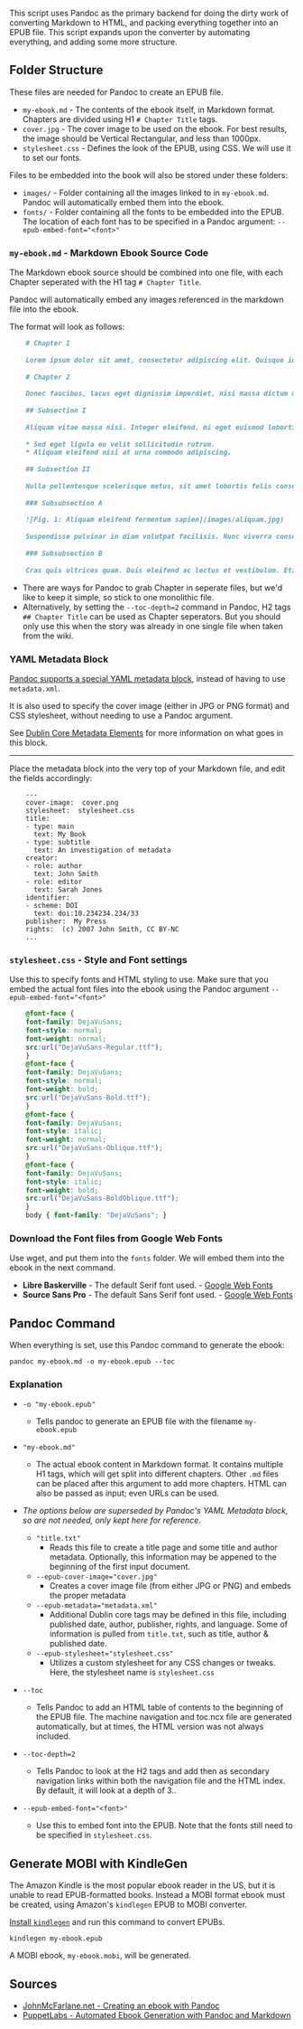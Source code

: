 This script uses Pandoc as the primary backend for doing the dirty work of converting Markdown to HTML, and packing everything together into an EPUB file.  This script expands upon the converter by automating everything, and adding some more structure.

## Folder Structure

These files are needed for Pandoc to create an EPUB file.

* `my-ebook.md` - The contents of the ebook itself, in Markdown format. Chapters are divided using H1 `# Chapter Title` tags.
* `cover.jpg` - The cover image to be used on the ebook. For best results, the image should be Vertical Rectangular, and less than 1000px.
* `stylesheet.css` - Defines the look of the EPUB, using CSS. We will use it to set our fonts.

Files to be embedded into the book will also be stored under these folders:

* `images/` - Folder containing all the images linked to in `my-ebook.md`. Pandoc will automatically embed them into the ebook.
* `fonts/` - Folder containing all the fonts to be embedded into the EPUB. The location of each font has to be specified in a Pandoc argument: `--epub-embed-font="<font>"`

### `my-ebook.md` - Markdown Ebook Source Code

The Markdown ebook source should be combined into one file, with each Chapter seperated with the H1 tag `# Chapter Title`. 

Pandoc will automatically embed any images referenced in the markdown file into the ebook.

The format will look as follows:

```markdown
    # Chapter 1
    
    Lorem ipsum dolor sit amet, consectetur adipiscing elit. Quisque id faucibus augue, ac iaculis nibh. Donec volutpat pellentesque elementum. Pellentesque massa urna, porta scelerisque nisl id, dapibus egestas enim. Aenean sed nibh orci. Nullam a consectetur tortor. Sed et pellentesque turpis, id rutrum eros. Quisque id vestibulum justo, id posuere dolor. Sed felis nunc, porta et tortor ac, eleifend sagittis magna.
    
    # Chapter 2
    
    Donec faucibus, lacus eget dignissim imperdiet, nisi massa dictum massa, vel aliquam justo magna sed odio. Donec sagittis nulla ac gravida posuere. Morbi fringilla sem ligula, vel consequat nibh dignissim eu. Donec sodales odio eu dolor vehicula molestie.
    
    ## Subsection I
    
    Aliquam vitae massa nisi. Integer eleifend, mi eget euismod lobortis, ante urna mollis erat, id vulputate massa purus et velit. Suspendisse rutrum semper felis quis porttitor.
    
    * Sed eget ligula eu velit sollicitudin rutrum.
    * Aliquam eleifend nisi at urna commodo adipiscing. 
    
    ## Subsection II
    
    Nulla pellentesque scelerisque metus, sit amet lobortis felis consectetur eget. Ut non tortor vestibulum, faucibus arcu fermentum, mattis est. Etiam scelerisque rutrum orci, ut laoreet mauris ullamcorper sit amet. Duis fringilla tincidunt dui. Curabitur vel ullamcorper nibh.
    
    ### Subsubsection A
    
    ![Fig. 1: Aliquam eleifend fermentum sapien](images/aliquam.jpg)
    
    Suspendisse pulvinar in diam volutpat facilisis. Nunc viverra consectetur ullamcorper. Aliquam eleifend fermentum sapien, id aliquet quam rhoncus id. Integer dictum ullamcorper ligula, id sollicitudin turpis feugiat eu. 
    
    ### Subsubsection B
    
    Cras quis ultrices quam. Duis eleifend ac lectus et vestibulum. Etiam ultrices non nunc non venenatis. Aliquam pharetra quis orci sit amet dapibus. Donec porta vestibulum lacus non fermentum. Vestibulum fringilla dui eget vehicula laoreet. 
```

* There are ways for Pandoc to grab Chapter in seperate files, but we'd like to keep it simple, so stick to one monolithic file.
* Alternatively, by setting the `--toc-depth=2` command in Pandoc, H2 tags `## Chapter Title` can be used as Chapter seperators. But you should only use this when the story was already in one single file when taken from the wiki.

### YAML Metadata Block

[Pandoc supports a special YAML metadata block](http://johnmacfarlane.net/pandoc/demo/example9/epub-metadata.html), instead of having to use `metadata.xml`. 

It is also used to specify the cover image (either in JPG or PNG format) and CSS stylesheet, without needing to use a Pandoc argument.

See [Dublin Core Metadata Elements](http://dublincore.org/documents/dces/) for more information on what goes in this block.

---

Place the metadata block into the very top of your Markdown file, and edit the fields accordingly:

```
    ---
    cover-image:  cover.png
    stylesheet:  stylesheet.css
    title:
    - type: main
      text: My Book
    - type: subtitle
      text: An investigation of metadata
    creator:
    - role: author
      text: John Smith
    - role: editor
      text: Sarah Jones
    identifier:
    - scheme: DOI
      text: doi:10.234234.234/33
    publisher:  My Press
    rights:  (c) 2007 John Smith, CC BY-NC
    ...
```

### `stylesheet.css` - Style and Font settings

Use this to specify fonts and HTML styling to use. Make sure that you embed the actual font files into the ebook using the Pandoc argument `--epub-embed-font="<font>"`

```css
    @font-face {
    font-family: DejaVuSans;
    font-style: normal;
    font-weight: normal;
    src:url("DejaVuSans-Regular.ttf");
    }
    @font-face {
    font-family: DejaVuSans;
    font-style: normal;
    font-weight: bold;
    src:url("DejaVuSans-Bold.ttf");
    }
    @font-face {
    font-family: DejaVuSans;
    font-style: italic;
    font-weight: normal;
    src:url("DejaVuSans-Oblique.ttf");
    }
    @font-face {
    font-family: DejaVuSans;
    font-style: italic;
    font-weight: bold;
    src:url("DejaVuSans-BoldOblique.ttf");
    }
    body { font-family: "DejaVuSans"; }
```

### Download the Font files from Google Web Fonts

Use wget, and put them into the `fonts` folder. We will embed them into the ebook in the next command.

* **Libre Baskerville** - The default Serif font used. - [Google Web Fonts](http://www.google.com/fonts/specimen/Libre+Baskerville)
* **Source Sans Pro** - The default Sans Serif font used. - [Google Web Fonts](https://www.google.com/fonts/specimen/Source+Sans+Pro)

## Pandoc Command

When everything is set, use this Pandoc command to generate the ebook:

    pandoc my-ebook.md -o my-ebook.epub --toc

### Explanation

* `-o "my-ebook.epub"`
  * Tells pandoc to generate an EPUB file with the filename `my-ebook.epub`
* `"my-ebook.md"`
    * The actual ebook content in Markdown format. It contains multiple H1 tags, which will get split into different chapters. Other `.md` files can be placed after this argument to add more chapters. HTML can also be passed as input; even URLs can be used.

* *The options below are superseded by Pandoc's YAML Metadata block, so are not needed, only kept here for reference.*
  * `"title.txt"`
    * Reads this file to create a title page and some title and author metadata. Optionally, this information may be appened to the beginning of the first input document.
  * `--epub-cover-image="cover.jpg"`
    * Creates a cover image file (from either JPG or PNG) and embeds the proper metadata
  * `--epub-metadata="metadata.xml"`
    * Additional Dublin core tags may be defined in this file, including published date, author, publisher, rights, and language. Some of information is pulled from `title.txt`, such as title, author & published date.
  * `--epub-stylesheet="stylesheet.css"`
    * Utilizes a custom stylesheet for any CSS changes or tweaks. Here, the stylesheet name is `stylesheet.css` 

* `--toc`
  * Tells Pandoc to add an HTML table of contents to the beginning of the EPUB file. The machine navigation and toc.ncx file are generated automatically, but at times, the HTML version was not always included.

* `--toc-depth=2`
  * Tells Pandoc to look at the H2 tags and add then as secondary navigation links within both the navigation file and the HTML index. By default, it will look at a depth of 3..

* `--epub-embed-font="<font>"`
  * Use this to embed font into the EPUB. Note that the fonts still need to be specified in `stylesheet.css`.

## Generate MOBI with KindleGen

The Amazon Kindle is the most popular ebook reader in the US, but it is unable to read EPUB-formatted books. Instead a MOBI format ebook must be created, using Amazon's `kindlegen` EPUB to MOBI converter.

[Install `kindlegen`](http://www.amazon.com/gp/feature.html?docId=1000765211) and run this command to convert EPUBs.

    kindlegen my-ebook.epub

A MOBI ebook, `my-ebook.mobi`, will be generated.

## Sources

* [JohnMcFarlane.net - Creating an ebook with Pandoc](http://johnmacfarlane.net/pandoc/epub.html)
* [PuppetLabs - Automated Ebook Generation with Pandoc and Markdown](http://puppetlabs.com/blog/automated-ebook-generation-convert-markdown-epub-mobi-pandoc-kindlegen)